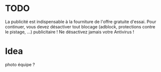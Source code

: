 # TODO
La publicité est indispensable à la fourniture de l'offre gratuite d'essai.
Pour continuer, vous devez désactiver tout blocage (adblock, protections contre le pistage, ...) publicitaire
! Ne désactivez jamais votre Antivirus !

# Idea
 photo équipe ?
